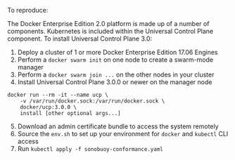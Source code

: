 To reproduce:

The Docker Enterprise Edition 2.0 platform is made up of a number of
components.  Kubernetes is included within the Universal Control Plane
component.  To install Universal Control Plane 3.0:

1. Deploy a cluster of 1 or more Docker Enterprise Edition 17.06 Engines
2. Perform a `docker swarm init` on one node to create a swarm-mode manager
3. Perform a `docker swarm join ...` on the other nodes in your cluster
4. Install Universal Control Plane 3.0.0 or newer on the manager node

```
docker run --rm -it --name ucp \
    -v /var/run/docker.sock:/var/run/docker.sock \
    docker/ucp:3.0.0 \
    install [other optional args...]
```

5. Download an admin certificate bundle to access the system remotely
6. Source the `env.sh` to set up your environment for `docker` and `kubectl` CLI access
7. Run `kubectl apply -f sonobuoy-conformance.yaml`
